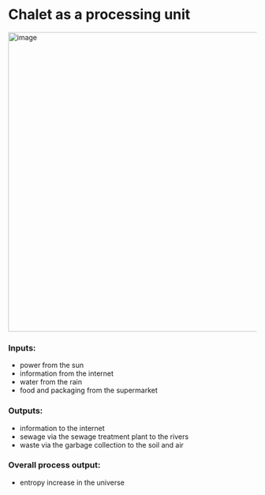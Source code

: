 # Chalet as a processing unit

<img width="607" alt="image" src="https://github.com/user-attachments/assets/66e7d5e3-8eb4-42d4-8be3-80807e134be3">

### Inputs:
* power from the sun
* information from the internet
* water from the rain
* food and packaging from the supermarket 

### Outputs:
* information to the internet
* sewage via the sewage treatment plant to the rivers
* waste via the garbage collection to the soil and air

### Overall process output:
* entropy increase in the universe
